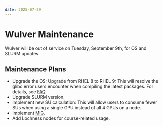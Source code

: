 ```yaml
---
date: 2025-07-29
---
```


# Wulver Maintenance

Wulver will be out of service on Tuesday, September 9th, for OS and SLURM updates.

## Maintenance Plans
* Upgrade the OS: Upgrade from RHEL 8 to RHEL 9: This will resolve the glibc error users encounter when compiling the latest packages. For details, see [FAQ](rhel_9_faq.md).
* Upgrade SLURM version.
* Implement new SU calculation: This will allow users to consume fewer SUs when using a single GPU instead of all 4 GPUs on a node.
* Implement [MIG](slurm.md#multi-instance-gpu-mig).
* Add Lochness nodes for course-related usage.

